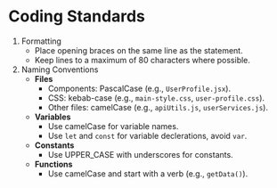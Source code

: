 # Coding Standards 

1. Formatting
    - Place opening braces on the same line as the statement.
    - Keep lines to a maximum of 80 characters where possible.
2. Naming Conventions 
    - **Files**
      - Components: PascalCase (e.g., `UserProfile.jsx`).
      - CSS: kebab-case (e.g., `main-style.css`, `user-profile.css`).
      - Other files: camelCase (e.g., `apiUtils.js`, `userServices.js`).
    - **Variables**
      - Use camelCase for variable names.
      - Use `let` and `const` for variable declerations, avoid `var`.
    - **Constants**
      - Use UPPER_CASE with underscores for constants.
    - **Functions**
      - Use camelCase and start with a verb (e.g., `getData()`).
